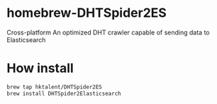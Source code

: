 # homebrew-DHTSpider2ES
Cross-platform An optimized DHT crawler capable of sending data to Elasticsearch

# How install
```bash
brew tap hktalent/DHTSpider2ES
brew install DHTSpider2Elasticsearch
```
